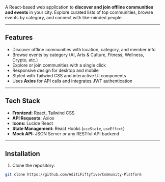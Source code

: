 A React-based web application to **discover and join offline communities and events** in your city. Explore curated lists of top communities, browse events by category, and connect with like-minded people.

---

## **Features**

- Discover offline communities with location, category, and member info
- Browse events by category (AI, Arts & Culture, Fitness, Wellness, Crypto, etc.)
- Explore or join communities with a single click
- Responsive design for desktop and mobile
- Styled with Tailwind CSS and interactive UI components
- Uses **Axios** for API calls and integrates JWT authentication

---

## **Tech Stack**

- **Frontend:** React, Tailwind CSS
- **API Requests:** Axios
- **Icons:** Lucide React
- **State Management:** React Hooks (`useState`, `useEffect`)
- **Mock API:** JSON Server or any RESTful API backend

---

## **Installation**

1. Clone the repository:

```bash
git clone https://github.com/AditiFiftyfive/Community-Platform
